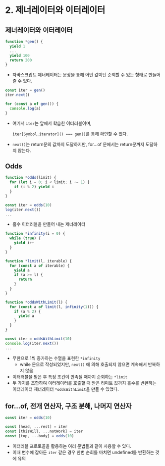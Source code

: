 # 2. 제너레이터와 이터레이터

## 제너레이터와 이터레이터

```js
function *gen() {
  yield 1
  ...
  yield 100
  return 200
}
```

- 자바스크립트 제너레이터는 문장을 통해 어떤 값이던 순회할 수 있는 형태로 만들어줄 수 있다. 



```js
const iter = gen()
iter.next()

for (const a of gen()) {
  console.log(a)
}
```

- 여기서 `iter`는 앞에서 학습한 이터러블이며,

  `iter[Symbol.iterator]() === gen()`를 통해 확인할 수 있다.

-  `next()`는 return문의 값까지 도달하지만, for...of 문에서는 return문까지 도달하지 않는다.



## Odds

```js
function *odds(limit) {
  for (let i = 0; i < limit; i += 1) {
    if (i % 2) yield i
  }
}

const iter = odds(10)
log(iter.next())
...
```

- 홀수 이터러블을 만들어 내는 제너레이터



```js
function *infinity(i = 0) {
  while (true) {
    yield i++
  }
}

function *limit(l, iterable) {
  for (const a of iterable) {
    yield a
    if (a >= l) {
      return
    }
  }
}

function *oddsWithLimit(l) {
  for (const a of limit(l, infinity(1))) {
    if (a % 2) {
      yield a
    }
  }
}

const iter = oddsWithLimit(10)
console.log(iter.next())
...
```

- 무한으로 1씩 증가하는 수열을 표현한 `*infinity`
  - while 문으로 작성되었지만, `next()` 에 의해 호출되지 않으면 계속해서 반복하지 않음
- 이터러블을 받은 후 특정 조건이 만족될 때까지 순회하는 `*limit`
- 두 가지를 조합하여 이터레이터를 호출할 때 받은 리미트 값까지 홀수를 반환하는 이터레이터 제너레이터 `*oddsWithLimit`을 만들 수 있었다.

## for...of, 전개 연산자, 구조 분해, 나머지 연산자

```js
const iter = odds(10)

const [head, ...rest] = iter
const [thisWill, ...notWork] = iter
const [top, ...body] = odds(10)
```

- 이터러블 프로토콜을 활용하는 여러 문법들과 같이 사용할 수 있다.
- 이때 변수에 잡아둔 `iter` 같은 경우 한번 순회를 마치면 undefined를 반환하는 것에 유의

## 

